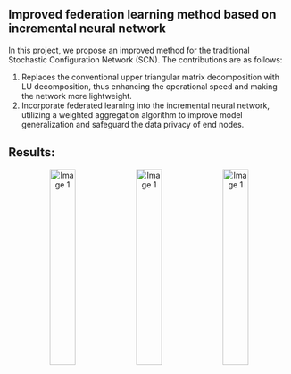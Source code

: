 ## Improved federation learning method based on incremental neural network
In this project, we propose an improved method for the traditional Stochastic Configuration Network (SCN). 
The contributions are as follows:
1. Replaces the conventional upper triangular matrix decomposition with LU decomposition, thus enhancing the operational speed and making the network more lightweight.
2. Incorporate federated learning into the incremental neural network, utilizing a weighted aggregation algorithm to improve model generalization and safeguard the data privacy of end nodes.

## Results:

<p align="center">
  <img src="[https://github.com/MrCookieeeee/Early-Research/assets/107045624/4c06dade-2ba9-4e98-8a2a-34330b290567](https://github.com/MrCookieeeee/Early-Research/assets/107045624/e96be4cc-fdb8-4e86-96a3-8ecb0891f4a3)" alt="Image 1" width="30%" />
  <img src="[https://github.com/MrCookieeeee/Early-Research/assets/107045624/4c06dade-2ba9-4e98-8a2a-34330b290567](https://github.com/MrCookieeeee/Early-Research/assets/107045624/e96be4cc-fdb8-4e86-96a3-8ecb0891f4a3)" alt="Image 1" width="30%" />
  <img src="[https://github.com/MrCookieeeee/Early-Research/assets/107045624/4c06dade-2ba9-4e98-8a2a-34330b290567](https://github.com/MrCookieeeee/Early-Research/assets/107045624/e96be4cc-fdb8-4e86-96a3-8ecb0891f4a3)" alt="Image 1" width="30%" />
  
</p>


